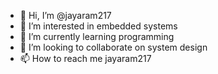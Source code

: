 - 👋 Hi, I’m @jayaram217
- 👀 I’m interested in embedded systems
- 🌱 I’m currently learning programming
- 💞️ I’m looking to collaborate on system design
- 📫 How to reach me jayaram217

<!---
jayaram217/jayaram217 is a ✨ special ✨ repository because its `README.md` (this file) appears on your GitHub profile.
You can click the Preview link to take a look at your changes.
--->
